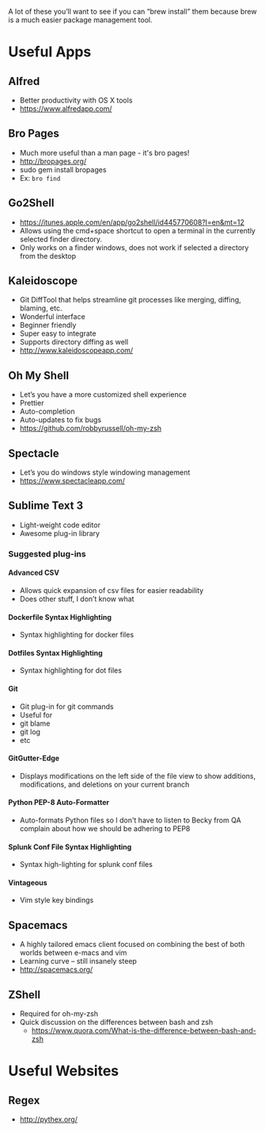 A lot of these you’ll want to see if you can “brew install” them because brew is a much easier package management tool.

# Useful Apps

## Alfred
* Better productivity with OS X tools
* https://www.alfredapp.com/

## Bro Pages
* Much more useful than a man page - it's bro pages!
* http://bropages.org/
* sudo gem install bropages
* Ex: `bro find`

## Go2Shell
* https://itunes.apple.com/en/app/go2shell/id445770608?l=en&mt=12
* Allows using the cmd+space shortcut to open a terminal in the currently selected finder directory.
* Only works on a finder windows, does not work if selected a directory from the desktop

## Kaleidoscope
* Git DiffTool that helps streamline git processes like merging, diffing, blaming, etc.
* Wonderful interface
* Beginner friendly
* Super easy to integrate
* Supports directory diffing as well
* http://www.kaleidoscopeapp.com/

## Oh My Shell
* Let’s you have a more customized shell experience
* Prettier
* Auto-completion
* Auto-updates to fix bugs
* https://github.com/robbyrussell/oh-my-zsh

## Spectacle
* Let’s you do windows style windowing management
* https://www.spectacleapp.com/

## Sublime Text 3
* Light-weight code editor
* Awesome plug-in library

### Suggested plug-ins
#### Advanced CSV
* Allows quick expansion of csv files for easier readability
* Does other stuff, I don’t know what

#### Dockerfile Syntax Highlighting
* Syntax highlighting for docker files

#### Dotfiles Syntax Highlighting
* Syntax highlighting for dot files

#### Git
* Git plug-in for git commands
* Useful for
* git blame
* git log
* etc

#### GitGutter-Edge
* Displays modifications on the left side of the file view to show additions, modifications, and deletions on your current branch

#### Python PEP-8 Auto-Formatter
* Auto-formats Python files so I don't have to listen to Becky from QA complain about how we should be adhering to PEP8

#### Splunk Conf File Syntax Highlighting
* Syntax high-lighting for splunk conf files

#### Vintageous
* Vim style key bindings

## Spacemacs
* A highly tailored emacs client focused on combining the best of both worlds between e-macs and vim
* Learning curve – still insanely steep
* http://spacemacs.org/

## ZShell
* Required for oh-my-zsh
* Quick discussion on the differences between bash and zsh
    * https://www.quora.com/What-is-the-difference-between-bash-and-zsh

# Useful Websites

## Regex
* http://pythex.org/

